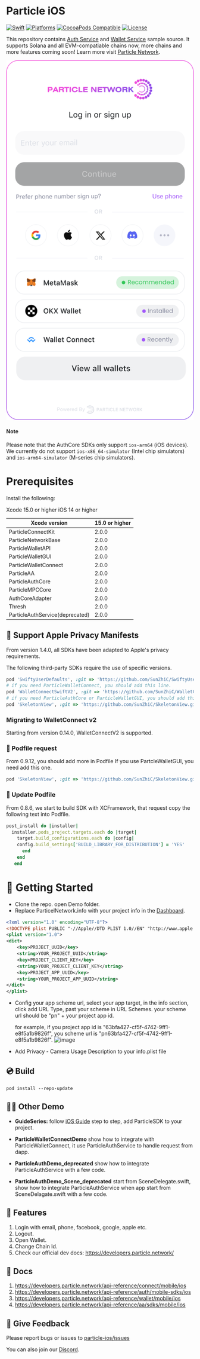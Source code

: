# Particle iOS
[![Swift](https://img.shields.io/badge/Swift-5-orange)](https://img.shields.io/badge/Swift-5-orange)
[![Platforms](https://img.shields.io/badge/Platforms-iOS-yellowgreen)](https://img.shields.io/badge/Platforms-iOS-Green)
[![CocoaPods Compatible](https://img.shields.io/cocoapods/v/ParticleWalletGUI.svg)](https://img.shields.io/cocoapods/v/Alamofire.svg)
[![License](https://img.shields.io/github/license/Particle-Network/particle-ios)](https://github.com/Particle-Network/particle-ios/blob/main/LICENSE.txt)


This repository contains [Auth Service](https://developers.particle.network/api-reference/auth/mobile-sdks/ios) and [Wallet Service](https://developers.particle.network/api-reference/wallet/mobile/ios) sample source. It supports Solana and all EVM-compatiable chains now, more chains and more features coming soon! Learn more visit [Particle Network](https://developers.particle.network/).

![image](/images/connectkit-mobile.svg)


#### Note
Please note that the AuthCore SDKs only support `ios-arm64` (iOS devices). We currently do not support `ios-x86_64-simulator` (Intel chip simulators) and  `ios-arm64-simulator` (M-series chip simulators).


# Prerequisites
Install the following:

Xcode 15.0 or higher
iOS 14 or higher


| Xcode version                | 15.0 or higher | 
|------------------------------|---------------|
| ParticleConnectKit         | 2.0.0        |
| ParticleNetworkBase          | 2.0.0        |
| ParticleWalletAPI            | 2.0.0        |
| ParticleWalletGUI            | 2.0.0        |
| ParticleWalletConnect        | 2.0.0        | 
| ParticleAA                   | 2.0.0        | 
| ParticleAuthCore             | 2.0.0          |
| ParticleMPCCore              | 2.0.0          |
| AuthCoreAdapter              | 2.0.0          |
| Thresh                       | 2.0.0          |
| ParticleAuthService(deprecated)         | 2.0.0        |

## 🎯 Support Apple Privacy Manifests
From version 1.4.0, all SDKs have been adapted to Apple's privacy requirements.

The following third-party SDKs require the use of specific versions.
```ruby
pod 'SwiftyUserDefaults', :git => 'https://github.com/SunZhiC/SwiftyUserDefaults.git', :branch => 'master'
# if you need ParticleWalletConnect, you should add this line.
pod 'WalletConnectSwiftV2', :git => 'https://github.com/SunZhiC/WalletConnectSwiftV2.git', :branch => 'particle'
# if you need ParticleAuthCore or ParticleWalletGUI, you should add this line.
pod 'SkeletonView', :git => 'https://github.com/SunZhiC/SkeletonView.git', :branch => 'main'
```

### Migrating to WalletConnect v2
Starting from version 0.14.0, WalletConnectV2 is supported.

### 🔌 Podfile request
From 0.9.12, you should add more in Podfile
If you use PartcleWalletGUI, you need add this one.
```ruby
pod 'SkeletonView', :git => 'https://github.com/SunZhiC/SkeletonView.git', :branch => 'main'
```

###  🧂 Update Podfile
From 0.8.6, we start to build SDK with XCFramework, that request copy the following text into Podfile.

```ruby
post_install do |installer|
  installer.pods_project.targets.each do |target|
    target.build_configurations.each do |config|
    config.build_settings['BUILD_LIBRARY_FOR_DISTRIBUTION'] = 'YES'
      end
    end
   end
```


# 🔧 Getting Started

* Clone the repo. open Demo folder.
* Replace ParticelNetwork.info with your project info in the [Dashboard](https://dashboard.particle.network/#/login).
```xml
<?xml version="1.0" encoding="UTF-8"?>
<!DOCTYPE plist PUBLIC "-//Apple//DTD PLIST 1.0//EN" "http://www.apple.com/DTDs/PropertyList-1.0.dtd">
<plist version="1.0">
<dict>
	<key>PROJECT_UUID</key>
	<string>YOUR_PROJECT_UUID</string>
	<key>PROJECT_CLIENT_KEY</key>
	<string>YOUR_PROJECT_CLIENT_KEY</string>
	<key>PROJECT_APP_UUID</key>
	<string>YOUR_PROJECT_APP_UUID</string>
</dict>
</plist>

```
* Config your app scheme url, select your app target, in the info section, click add URL Type, past your scheme in URL Schemes. 
your scheme url should be "pn" + your project app id.

    for example, if you project app id is "63bfa427-cf5f-4742-9ff1-e8f5a1b9826f", you scheme url is "pn63bfa427-cf5f-4742-9ff1-e8f5a1b9826f".
![image](https://user-images.githubusercontent.com/18244874/168455432-f25796b0-3a6a-4fa7-8ec6-adc5f8a0c46e.png)

* Add Privacy - Camera Usage Description to your info.plist file

## 💿 Build
```
pod install --repo-update
```

## 🚴‍♂️ Other Demo

- **GuideSeries:** follow [iOS Guide](https://developers.particle.network/guides/wallet-as-a-service/waas/mobile-quickstart) step to step, add ParticleSDK to your project.
  
- **ParticleWalletConnectDemo** show how to integrate with ParticleWalletConnect, it use ParticleAuthService to handle request from dapp.
- **ParticleAuthDemo_deprecated** show how to integrate ParticleAuthService with a few code.
  
- **ParticleAuthDemo_Scene_deprecated** start from SceneDelegate.swift, show how to integrate ParticleAuthService when app start from SceneDelagate.swift with a few code.
  

## 🔬 Features

1. Login with email, phone, facebook, google, apple etc.
2. Logout.
3. Open Wallet.
4. Change Chain Id.
5. Check our official dev docs: https://developers.particle.network/

## 📄 Docs
1. https://developers.particle.network/api-reference/connect/mobile/ios
2. https://developers.particle.network/api-reference/auth/mobile-sdks/ios
3. https://developers.particle.network/api-reference/wallet/mobile/ios
4. https://developers.particle.network/api-reference/aa/sdks/mobile/ios

## 💼 Give Feedback
Please report bugs or issues to [particle-ios/issues](https://github.com/Particle-Network/particle-ios/issues)

You can also join our [Discord](https://discord.gg/2y44qr6CR2).





